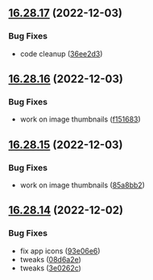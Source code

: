## [16.28.17](https://github.com/phandcock/GrampsView/compare/v16.28.16...v16.28.17) (2022-12-03)


### Bug Fixes

* code cleanup ([36ee2d3](https://github.com/phandcock/GrampsView/commit/36ee2d3f64e87d98cc47eaff30e6e6f93d13d102))



## [16.28.16](https://github.com/phandcock/GrampsView/compare/v16.28.15...v16.28.16) (2022-12-03)


### Bug Fixes

* work on image thumbnails ([f151683](https://github.com/phandcock/GrampsView/commit/f151683902c60ae920ebd4df6c8d4d0a05d21b4f))



## [16.28.15](https://github.com/phandcock/GrampsView/compare/v16.28.14...v16.28.15) (2022-12-03)


### Bug Fixes

* work on image thumbnails ([85a8bb2](https://github.com/phandcock/GrampsView/commit/85a8bb28aed37fa9c40ca93831aa210d2c6e9737))



## [16.28.14](https://github.com/phandcock/GrampsView/compare/v16.28.13...v16.28.14) (2022-12-02)


### Bug Fixes

* fix app icons ([93e06e6](https://github.com/phandcock/GrampsView/commit/93e06e61fd4bdacd21726f8eed507ad98a2e9fee))
* tweaks ([08d6a2e](https://github.com/phandcock/GrampsView/commit/08d6a2e6044355cbbf8315ec637b56b7b32d819b))
* tweaks ([3e0262c](https://github.com/phandcock/GrampsView/commit/3e0262cd05a6bee8219f38781e93ab557ed6b7b3))



